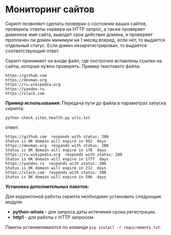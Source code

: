 # Мониторинг сайтов

Скрипт позволяет сделать проверки о состоянии ваших сайтов, проверить ответы сервера на HTTP запрос, а также проверяет доменное имя сайта, выводит срок действия домена, и проверяет проплачен ли домен минимум на 1 месяц вперед, если нет, то выдается отдельный статус. Если домен незарегистрирован, то выдаётся соответствующий ответ.

Скрипт принимает на входе файл, где построчно вставлены ссылки на сайты, которые нужно проверять. 
Пример текстового файла:

```
https://github.com
https://devman.org
https://ru.wikipedia.org
https://yandex.ru
https://slack.com
```


**Пример использования:**
Передача пути до файла в параметрах запуска скрипта:
```
python check_sites_health.py urls.txt
```
ответ:
```
https://github.com  responds with status: 200
Status is OK domain will expire in 952  days
https://devman.org  responds with status: 200
Status is OK domain will expire in 178  days
https://ru.wikipedia.org  responds with status: 200
Status is OK domain will expire in 1777  days
https://yandex.ru  responds with status: 200
Status is OK domain will expire in 212  days
https://slack.com  responds with status: 200
Status is OK domain will expire in 596  days
```


**Установка дополнительных пакетов:**

Для корректоной работы скрипта необходимо установить следующие модули:
* **python-whois** - для запроса даты истечения срока регистрации.
* **http1** - для работы с HTTP запросом.

Пакеты устанавливаются по команде `pip install -r requirements.txt`.
